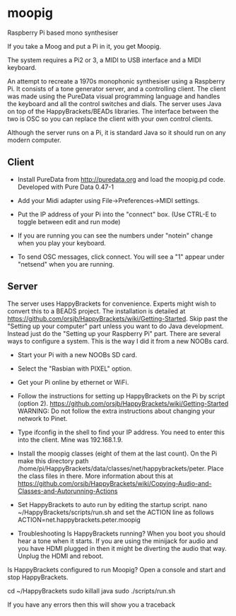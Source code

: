 # moopig
Raspberry Pi based mono synthesiser

If you take a Moog and put a Pi in it, you get Moopig.

The system requires a Pi2 or 3, a MIDI to USB interface and a MIDI keyboard.

An attempt to recreate a 1970s monophonic synthesiser using a Raspberry Pi. It consists of a tone generator server, and a controlling client. The client was made using the PureData visual programming language and handles the keyboard and all the control switches and dials. The server uses Java on top of the HappyBrackets/BEADs libraries. The interface between the two is OSC so you can replace the client with your own control clients.

Although the server runs on a Pi, it is standard Java so it should run on any modern computer.

## Client
  * Install PureData from http://puredata.org and load the moopig.pd code.  Developed with Pure Data 0.47-1

  * Add your Midi adapter using File->Preferences->MIDI settings.
  * Put the IP address of your Pi into the "connect" box. (Use CTRL-E to toggle between edit and run mode)
  * If you are running you can see the numbers under "notein" change when you play your keyboard.
  * To send OSC messages, click connect. You will see a "1" appear under "netsend" when you are running.

## Server

The server uses HappyBrackets for convenience. Experts might wish to convert this to a BEADS project. The installation is detailed at https://github.com/orsjb/HappyBrackets/wiki/Getting-Started. Skip past the "Setting up your computer" part unless you want to do Java development. Instead just do the "Setting up your Raspberry Pi" part. There are several ways to configure a system. This is the way I did it from a new NOOBs card.
  * Start your Pi with a new NOOBs SD card.
  * Select the "Rasbian with PIXEL" option.
  * Get your Pi online by ethernet or WiFi.
  * Follow the instructions for setting up HappyBrackets on the Pi by script (option 2). https://github.com/orsjb/HappyBrackets/wiki/Getting-Started WARNING: Do not follow the extra instructions about changing your network to Pinet. 
  * Type ifconfig in the shell to find your IP address. You need to enter this into the client. Mine was 192.168.1.9.
  * Install the moopig classes (eight of them at the last count). On the Pi make this directory path /home/pi/HappyBrackets/data/classes/net/happybrackets/peter. Place the class files in there. More information about this at https://github.com/orsjb/HappyBrackets/wiki/Copying-Audio-and-Classes-and-Autorunning-Actions
  * Set HappyBrackets to auto run by editing the startup script. 
    nano ~/HappyBrackets/scripts/run.sh
    and set the ACTION line as follows
    ACTION=net.happybrackets.peter.moopig
    
* Troubleshooting
Is HappyBrackets running? When you boot you should hear a tone when it starts. If you are using the minijack for audio and you have HDMI plugged in then it might be diverting the audio that way. Unplug the HDMI and reboot.

Is HappyBrackets configured to run Moopig? Open a console and start and stop HappyBrackets.

  cd ~/HappyBrackets
  sudo killall java
  sudo ./scripts/run.sh

If you have any errors then this will show you a traceback
  
